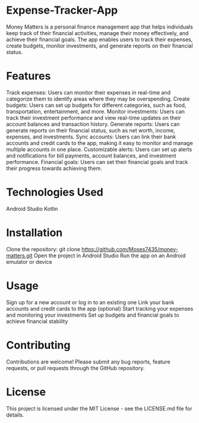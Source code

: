 # Expense-Tracker-App
Money Matters is a personal finance management app that helps individuals keep track of their financial activities, manage their money effectively, and achieve their financial goals. The app enables users to track their expenses, create budgets, monitor investments, and generate reports on their financial status.

# Features
Track expenses: Users can monitor their expenses in real-time and categorize them to identify areas where they may be overspending.
Create budgets: Users can set up budgets for different categories, such as food, transportation, entertainment, and more.
Monitor investments: Users can track their investment performance and view real-time updates on their account balances and transaction history.
Generate reports: Users can generate reports on their financial status, such as net worth, income, expenses, and investments.
Sync accounts: Users can link their bank accounts and credit cards to the app, making it easy to monitor and manage multiple accounts in one place.
Customizable alerts: Users can set up alerts and notifications for bill payments, account balances, and investment performance.
Financial goals: Users can set their financial goals and track their progress towards achieving them.
# Technologies Used
Android Studio
Kotlin
# Installation
Clone the repository: git clone https://github.com/Moses7435/money-matters.git
Open the project in Android Studio
Run the app on an Android emulator or device
# Usage
Sign up for a new account or log in to an existing one
Link your bank accounts and credit cards to the app (optional)
Start tracking your expenses and monitoring your investments
Set up budgets and financial goals to achieve financial stability
# Contributing
Contributions are welcome! Please submit any bug reports, feature requests, or pull requests through the GitHub repository.

# License
This project is licensed under the MIT License - see the LICENSE.md file for details.
